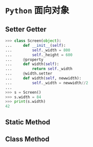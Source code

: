 # `Python` 面向对象

## Setter Getter

```python
>>> class Screen(object):
...     def __init__(self):
...         self._width = 800
...         self._height = 600
...     @property
...     def width(self):
...         return self._width
...     @width.setter
...     def width(self, newwidth):
...         self._width = newwidth//2
...
>>> s = Screen()
>>> s.width = 84
>>> print(s.width)
42
```

## Static Method

## Class Method
